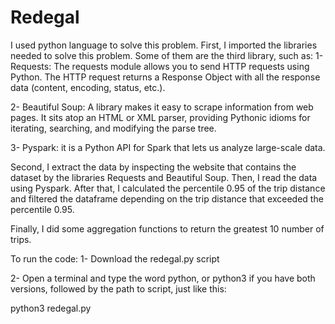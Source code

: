 # Redegal
I used python language to solve this problem. 
First, I imported the libraries needed to solve this problem. Some of them are the third library, such as:
1- Requests: The requests module allows you to send HTTP requests using Python. The HTTP request returns a Response Object with all the response data (content, encoding, status, etc.). 

2- Beautiful Soup: A library makes it easy to scrape information from web pages. It sits atop an HTML or XML parser, providing Pythonic idioms for iterating, searching, and modifying the parse tree. 

3- Pyspark: it is a Python API for Spark that lets us analyze large-scale data.

Second, I extract the data by inspecting the website that contains the dataset by the libraries Requests and Beautiful Soup. Then, I read the data using Pyspark. After that, I calculated the percentile 0.95 of the trip distance and filtered the dataframe depending on the trip distance that exceeded the percentile 0.95. 

Finally, I did some aggregation functions to return the greatest 10 number of trips.

To run the code: 1- Download the redegal.py script

2- Open a terminal and type the word python, or python3 if you have both versions, followed by the path to script, just like this:

python3 redegal.py
